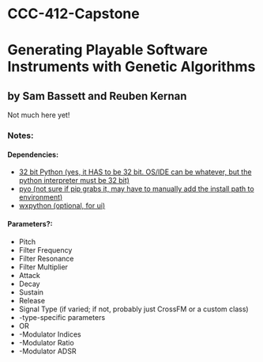 # CCC-412-Capstone
<h1>Generating Playable Software Instruments with Genetic Algorithms</h1>
<h2>by Sam Bassett and Reuben Kernan</h2>
<p>Not much here yet!</p>
<h3>Notes:</h3>
<h4>Dependencies:</h4>
<ul>
<li><a href="https://sourceforge.net/projects/winpython/files/WinPython_3.6/3.6.3.0/WinPython-32bit-3.6.3.0Qt5.exe/download">32 bit Python (yes, it HAS to be 32 bit. OS/IDE can be whatever, but the python interpreter must be 32 bit)</a></li>
  <li><a href="http://ajaxsoundstudio.com/downloads/pyo_0.8.9_py3.6_setup.exe">pyo (not sure if pip grabs it, may have to manually add the install path to environment)</a></li>
  <li><a href="https://www.wxpython.org/pages/downloads/">wxpython (optional, for ui)</a></li>
</ul>

<h4>Parameters?:</h4>
<ul>
  <li>Pitch</li>
<li>Filter Frequency</li>
<li>Filter Resonance</li>
<li>Filter Multiplier</li>
<li>Attack</li>
<li>Decay</li>
<li>Sustain</li>
<li>Release</li>
<li>Signal Type (if varied; if not, probably just CrossFM or a custom class)</li>
<li>-type-specific parameters</li>
<li>OR</li>
<li>-Modulator Indices</li>
<li>-Modulator Ratio</li>
<li>-Modulator ADSR</li>
</ul>
